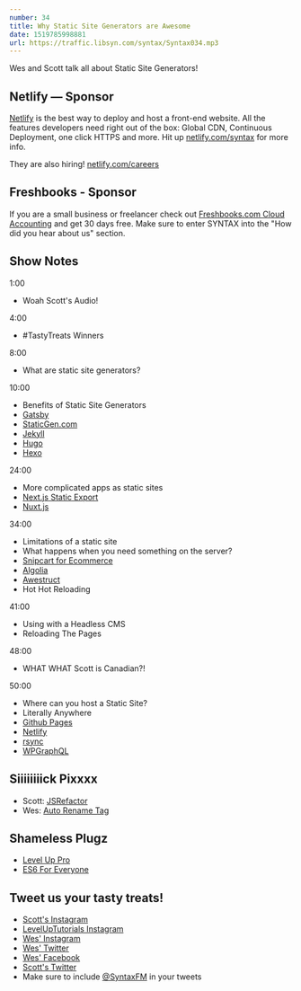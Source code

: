 ```yaml
---
number: 34
title: Why Static Site Generators are Awesome
date: 1519785998881
url: https://traffic.libsyn.com/syntax/Syntax034.mp3
---
```


Wes and Scott talk all about Static Site Generators!

## Netlify — Sponsor

[Netlify](https://netlify.com/syntax) is the best way to deploy and host a front-end website. All the features developers need right out of the box: Global CDN, Continuous Deployment, one click HTTPS and more. Hit up [netlify.com/syntax](https://netlify.com/syntax) for more info.

They are also hiring! [netlify.com/careers](https://netlify.com/careers)


## Freshbooks - Sponsor

If you are a small business or freelancer check out [Freshbooks.com Cloud Accounting](https://freshbooks.com/syntax) and get 30 days free. Make sure to enter SYNTAX into the "How did you hear about us" section.


## Show Notes

1:00

* Woah Scott's Audio!

4:00

* #TastyTreats Winners

8:00

* What are static site generators?

10:00

* Benefits of Static Site Generators
* [Gatsby](https://www.gatsbyjs.org/)
* [StaticGen.com](https://www.staticgen.com/)
* [Jekyll](https://www.staticgen.com/jekyll)
* [Hugo](https://www.staticgen.com/hugo)
* [Hexo](https://www.staticgen.com/hexo)

24:00

* More complicated apps as static sites
* [Next.js Static Export](https://github.com/zeit/next.js#static-html-export)
* [Nuxt.js](https://nuxtjs.org/)

34:00

* Limitations of a static site
* What happens when you need something on the server?
* [Snipcart for Ecommerce](https://snipcart.com/syntax)
* [Algolia](https://www.algolia.com/)
* [Awestruct](http://awestruct.org/)
* Hot Hot Reloading

41:00

* Using with a Headless CMS
* Reloading The Pages

48:00

* WHAT WHAT Scott is Canadian?!

50:00

* Where can you host a Static Site?
* Literally Anywhere
* [Github Pages](https://pages.github.com/)
* [Netlify](https://netlify.com/syntax)
* [rsync](https://en.wikipedia.org/wiki/Rsync)
* [WPGraphQL](https://github.com/wp-graphql/wp-graphql)


## Siiiiiiiick Pixxxx
* Scott: [JSRefactor](https://marketplace.visualstudio.com/items?itemName=cmstead.jsrefactor)
* Wes: [Auto Rename Tag](https://marketplace.visualstudio.com/items?itemName=formulahendry.auto-rename-tag)


## Shameless Plugz
* [Level Up Pro](https://LevelUpTutorials.com/pro)
* [ES6 For Everyone](https://ES6.io)

## Tweet us your tasty treats!

* [Scott's Instagram](https://www.instagram.com/stolinski/)
* [LevelUpTutorials Instagram](https://www.instagram.com/LevelUpTutorials/)
* [Wes' Instagram](https://www.instagram.com/wesbos/)
* [Wes' Twitter](https://twitter.com/wesbos)
* [Wes' Facebook](https://www.facebook.com/wesbos.developer)
* [Scott's Twitter](https://twitter.com/stolinski)
* Make sure to include [@SyntaxFM](https://twitter.com/SyntaxFM) in your tweets
